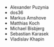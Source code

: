 - Alexander Puzynia
- dos36
- Markus Amshove
- Matthias Koch
- Michael Bisbjerg
- Sebastian Karasek
- Vladislav Khapin
